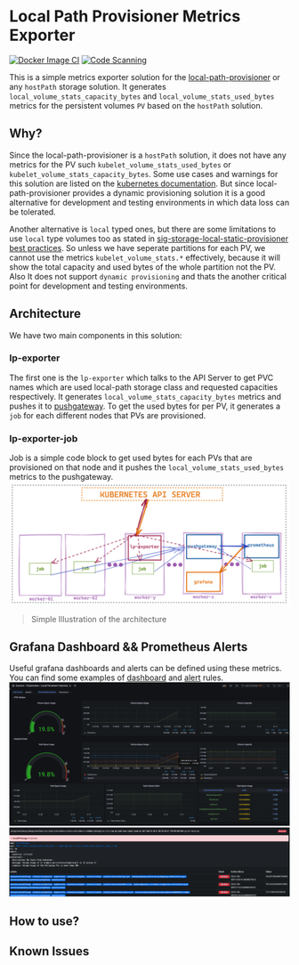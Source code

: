 # Local Path Provisioner Metrics Exporter
[![Docker Image CI](https://github.com/ugur99/local-path-pv-metrics-exporter/actions/workflows/docker-image.yml/badge.svg?branch=main)](https://github.com/ugur99/local-path-pv-metrics-exporter/actions/workflows/docker-image.yml) [![Code Scanning](https://github.com/ugur99/local-path-pv-metrics-exporter/actions/workflows/scan.yml/badge.svg?branch=main)](https://github.com/ugur99/local-path-pv-metrics-exporter/actions/workflows/scan.yml)

This is a simple metrics exporter solution for the [local-path-provisioner](https://github.com/rancher/local-path-provisioner) or any `hostPath` storage solution. It generates `local_volume_stats_capacity_bytes` and `local_volume_stats_used_bytes` metrics for the persistent volumes `PV`  based on the `hostPath` solution.

## Why?

Since the local-path-provisioner is a `hostPath` solution, it does not have any metrics for the PV such `kubelet_volume_stats_used_bytes` or `kubelet_volume_stats_capacity_bytes`. Some use cases and warnings for this solution are listed on the [kubernetes documentation](https://kubernetes.io/docs/concepts/storage/volumes/#hostpath). But since local-path-provisioner provides a dynamic provisioning solution it is a good alternative for development and testing environments in which data loss can be tolerated.

Another alternative is `local` typed ones, but there are some limitations to use `local` type volumes too as stated in [sig-storage-local-static-provisioner best practices](https://github.com/kubernetes-sigs/sig-storage-local-static-provisioner/blob/master/docs/best-practices.md). So unless we have seperate partitions for each PV, we cannot use the metrics `kubelet_volume_stats.*` effectively, because it will show the total capacity and used bytes of the whole partition not the PV. Also It does not support `dynamic provisioning` and thats the another critical point for development and testing environments.

## Architecture
We have two main components in this solution:

### lp-exporter
 The first one is the `lp-exporter` which talks to the API Server to get PVC names which are used local-path storage class and requested capacities respectively. It generates `local_volume_stats_capacity_bytes` metrics and pushes it to [pushgateway](https://github.com/prometheus/pushgateway). To get the used bytes for per PV, it generates a `job` for each different nodes that PVs are provisioned.
 
### lp-exporter-job
 Job is a simple code block to get used bytes for each PVs that are provisioned on that node and it pushes the `local_volume_stats_used_bytes` metrics to the pushgateway.
![mainarchitecture](src/images/architecture-01.png)
>Simple Illustration of the architecture

## Grafana Dashboard && Prometheus Alerts
Useful grafana dashboards and alerts can be defined using these metrics. You can find some examples of [dashboard](grafana/dashboard.json) and [alert](alertmanager/PrometheusRule.yml) rules. 
![grafana](src/images/grafana-01.png)
![alertmanager](src/images/alertmanager-01.png)

## How to use?

## Known Issues